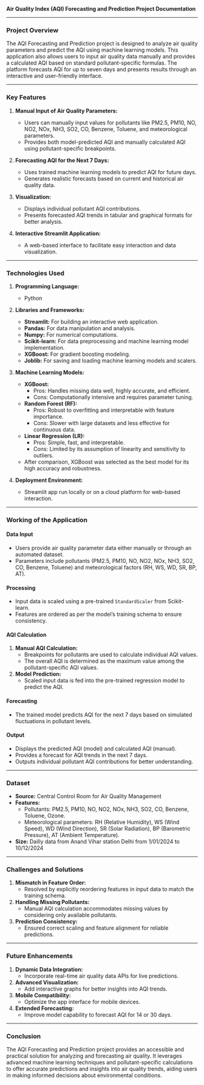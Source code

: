 **Air Quality Index (AQI) Forecasting and Prediction Project Documentation**

---

### **Project Overview**
The AQI Forecasting and Prediction project is designed to analyze air quality parameters and predict the AQI using machine learning models. This application also allows users to input air quality data manually and provides a calculated AQI based on standard pollutant-specific formulas. The platform forecasts AQI for up to seven days and presents results through an interactive and user-friendly interface.

---

### **Key Features**
1. **Manual Input of Air Quality Parameters:**
   - Users can manually input values for pollutants like PM2.5, PM10, NO, NO2, NOx, NH3, SO2, CO, Benzene, Toluene, and meteorological parameters.
   - Provides both model-predicted AQI and manually calculated AQI using pollutant-specific breakpoints.

2. **Forecasting AQI for the Next 7 Days:**
   - Uses trained machine learning models to predict AQI for future days.
   - Generates realistic forecasts based on current and historical air quality data.

3. **Visualization:**
   - Displays individual pollutant AQI contributions.
   - Presents forecasted AQI trends in tabular and graphical formats for better analysis.

4. **Interactive Streamlit Application:**
   - A web-based interface to facilitate easy interaction and data visualization.

---

### **Technologies Used**
1. **Programming Language:**
   - Python

2. **Libraries and Frameworks:**
   - **Streamlit:** For building an interactive web application.
   - **Pandas:** For data manipulation and analysis.
   - **Numpy:** For numerical computations.
   - **Scikit-learn:** For data preprocessing and machine learning model implementation.
   - **XGBoost:** For gradient boosting modeling.
   - **Joblib:** For saving and loading machine learning models and scalers.

3. **Machine Learning Models:**
   - **XGBoost:**
     - Pros: Handles missing data well, highly accurate, and efficient.
     - Cons: Computationally intensive and requires parameter tuning.
   - **Random Forest (RF):**
     - Pros: Robust to overfitting and interpretable with feature importance.
     - Cons: Slower with large datasets and less effective for continuous data.
   - **Linear Regression (LR):**
     - Pros: Simple, fast, and interpretable.
     - Cons: Limited by its assumption of linearity and sensitivity to outliers.
   - After comparison, XGBoost was selected as the best model for its high accuracy and robustness.

4. **Deployment Environment:**
   - Streamlit app run locally or on a cloud platform for web-based interaction.

---

### **Working of the Application**
#### **Data Input**
- Users provide air quality parameter data either manually or through an automated dataset.
- Parameters include pollutants (PM2.5, PM10, NO, NO2, NOx, NH3, SO2, CO, Benzene, Toluene) and meteorological factors (RH, WS, WD, SR, BP, AT).

#### **Processing**
- Input data is scaled using a pre-trained `StandardScaler` from Scikit-learn.
- Features are ordered as per the model’s training schema to ensure consistency.

#### **AQI Calculation**
1. **Manual AQI Calculation:**
   - Breakpoints for pollutants are used to calculate individual AQI values.
   - The overall AQI is determined as the maximum value among the pollutant-specific AQI values.
2. **Model Prediction:**
   - Scaled input data is fed into the pre-trained regression model to predict the AQI.

#### **Forecasting**
- The trained model predicts AQI for the next 7 days based on simulated fluctuations in pollutant levels.

#### **Output**
- Displays the predicted AQI (model) and calculated AQI (manual).
- Provides a forecast for AQI trends in the next 7 days.
- Outputs individual pollutant AQI contributions for better understanding.

---

### **Dataset**
- **Source:** Central Control Room for Air Quality Management
- **Features:**
  - Pollutants: PM2.5, PM10, NO, NO2, NOx, NH3, SO2, CO, Benzene, Toluene, Ozone.
  - Meteorological parameters: RH (Relative Humidity), WS (Wind Speed), WD (Wind Direction), SR (Solar Radiation), BP (Barometric Pressure), AT (Ambient Temperature).
- **Size:** Dailly data from Anand Vihar station Delhi from 1/01/2024 to 10/12/2024

---

### **Challenges and Solutions**
1. **Mismatch in Feature Order:**
   - Resolved by explicitly reordering features in input data to match the training schema.
2. **Handling Missing Pollutants:**
   - Manual AQI calculation accommodates missing values by considering only available pollutants.
3. **Prediction Consistency:**
   - Ensured correct scaling and feature alignment for reliable predictions.

---

### **Future Enhancements**
1. **Dynamic Data Integration:**
   - Incorporate real-time air quality data APIs for live predictions.
2. **Advanced Visualization:**
   - Add interactive graphs for better insights into AQI trends.
3. **Mobile Compatibility:**
   - Optimize the app interface for mobile devices.
4. **Extended Forecasting:**
   - Improve model capability to forecast AQI for 14 or 30 days.

---

### **Conclusion**
The AQI Forecasting and Prediction project provides an accessible and practical solution for analyzing and forecasting air quality. It leverages advanced machine learning techniques and pollutant-specific calculations to offer accurate predictions and insights into air quality trends, aiding users in making informed decisions about environmental conditions.

